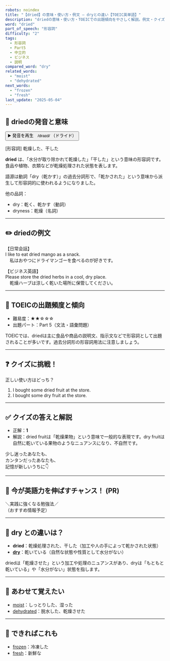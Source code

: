 ```yaml
---
robots: noindex
title: "【dried】の意味・使い方・例文 ― dryとの違い【TOEIC英単語】"
description: "driedの意味・使い方・TOEICでの出題傾向をやさしく解説。例文・クイズ付きでdryとの違いもわかりやすく学べます。"
word: "dried"
part_of_speech: "形容詞"
difficulty: "2"
tags:
  - 形容詞
  - Part5
  - 中立的
  - ビジネス
  - 説明
compared_word: "dry"
related_words:
  - "moist"
  - "dehydrated"
next_words:
  - "frozen"
  - "fresh"
last_update: "2025-05-04"
---
```


## 🔰 driedの発音と意味

<button class="play-audio" onclick="playTTS('dried')">
  <span class="play-audio-main">
    ▶️ 発音を再生　/draɪd/
  </span>
  <span class="play-audio-sub">
    （ドライド）
  </span>
</button>

[形容詞] 乾燥した、干した

**dried** は、「水分が取り除かれて乾燥した」「干した」という意味の形容詞です。食品や植物、衣類などが乾燥処理された状態を表します。

語源は動詞「dry（乾かす）」の過去分詞形で、「乾かされた」という意味から派生して形容詞的に使われるようになりました。

他の品詞：  
- dry：乾く、乾かす（動詞）
- dryness：乾燥（名詞）

---

## ✏️ driedの例文

【日常会話】  
I like to eat dried mango as a snack.  
　私はおやつにドライマンゴーを食べるのが好きです。

【ビジネス英語】  
Please store the dried herbs in a cool, dry place.  
　乾燥ハーブは涼しく乾いた場所に保管してください。

---

## 🎯 TOEICの出題頻度と傾向

- 難易度：★★☆☆☆
- 出題パート：Part 5（文法・語彙問題）

TOEICでは、driedは主に食品や商品の説明文、指示文などで形容詞として出題されることが多いです。過去分詞形の形容詞用法に注意しましょう。

---

## ❓ クイズに挑戦！

正しい使い方はどっち？

1. I bought some dried fruit at the store.  
2. I bought some dry fruit at the store.

---

## ✅ クイズの答えと解説

- 正解：**1**
- 解説：dried fruitは「乾燥果物」という意味で一般的な表現です。dry fruitは自然に乾いている果物のようなニュアンスになり、不自然です。

少し迷ったあなたも、  
カンタンだったあなたも、  
記憶が新しいうちに👇️

---

## 🚀 今が英語力を伸ばすチャンス！ (PR)

<div class="info-center">
＼実践に強くなる勉強法／<br>  
（おすすめ情報予定）
</div>

---

## 🤔  dry との違いは？

- **dried**：乾燥処理された、干した（加工や人の手によって乾かされた状態）
- **[dry](/word/dry/)**：乾いている（自然な状態や性質として水分がない）

driedは「乾燥させた」という加工や処理のニュアンスがあり、dryは「もともと乾いている」や「水分がない」状態を指します。

---

## 🧩 あわせて覚えたい

- [moist](/word/moist/)：しっとりした、湿った
- [dehydrated](/word/dehydrated/)：脱水した、乾燥させた

---

## 📖 できればこれも

- [frozen](/word/frozen/)：冷凍した
- [fresh](/word/fresh/)：新鮮な

<!-- cvid: aid45_bid46 -->
